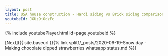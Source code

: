```yaml
---
layout: post
title: USA house construction - Hardi siding vs Brick siding comparison whatsapp status
youtubeId: JGUz9jOdzFc
---
```


{% include youtubePlayer.html id=page.youtubeId %}

[Next]({{ site.baseurl }}{% link split1/_posts/2020-09-19-Snow day - Making chocolate dipped strawberries whatsapp status.md %})
